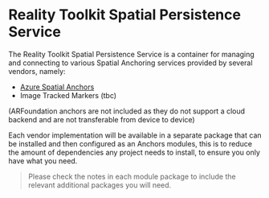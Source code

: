 <!-- Offline documentation -->

# Reality Toolkit Spatial Persistence Service

The Reality Toolkit Spatial Persistence Service is a container for managing and connecting to various Spatial Anchoring services provided by several vendors, namely:

* [Azure Spatial Anchors](https://github.com/realitycollective/com.realitytoolkit.spatial-persistence.asa)
* Image Tracked Markers (tbc)

(ARFoundation anchors are not included as they do not support a cloud backend and are not transferable from device to device)

Each vendor implementation will be available in a separate package that can be installed and then configured as an Anchors modules, this is to reduce the amount of dependencies any project needs to install, to ensure you only have what you need.

> Please check the notes in each module package to include the relevant additional packages you will need.